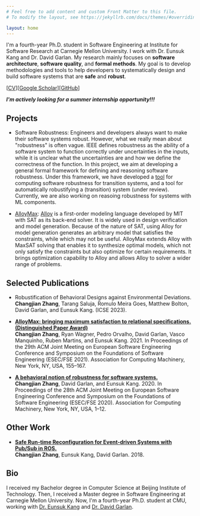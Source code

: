 ```yaml
---
# Feel free to add content and custom Front Matter to this file.
# To modify the layout, see https://jekyllrb.com/docs/themes/#overriding-theme-defaults

layout: home
---
```


I'm a fourth-year Ph.D. student in Software Engineering at Institute for Software Research at Carnegie Mellon University. I work with Dr. Eunsuk Kang and Dr. David Garlan. My research mainly focuses on **software architecture**, **software quality**, and **formal methods**. My goal is to develop methodologies and tools to help developers to systematically design and build software systems that are **safe** and **robust**.

[[CV](/statics/Changjian-Zhang-CV.pdf)][[Google Scholar](https://scholar.google.com/citations?hl=en&user=ZCz6P_QAAAAJ)][[GitHub](https://github.com/SteveZhangBit)]

***I'm actively looking for a summer internship opportunity!!!***

## Projects

- Software Robustness: Engineers and developers always want to make their software systems robust. However, what we really mean about "robustness" is often vague. IEEE defines robustness as the ability of a software system to function correctly under uncertainties in the inputs, while it is unclear what the uncertainties are and how we define the correctness of the function. In this project, we aim at developing a general formal framework for defining and reasoning software robustness. Under this framework, we have developed a [tool](https://doi.org/10.1145/3368089.3409753) for computing software robustness for transition systems, and a tool for automatically robustifying a (transition) system (under review). Currently, we are also working on reasoing robustness for systems with ML components.

- [AlloyMax](https://doi.org/10.1145/3468264.3468587): [Alloy](http://alloytools.org/) is a first-order modeling language developed by MIT with SAT as its back-end solver. It is widely used in design verification and model generation. Because of the nature of SAT, using Alloy for model generation generates an arbitrary model that satisfies the constraints, while which may not be useful. AlloyMax extends Alloy with MaxSAT solving that enables it to synthesize optimal models, which not only satisfy the constraints but also optimize for certain requirements. It brings optimization capability to Alloy and allows Alloy to solver a wider range of problems.

## Selected Publications

- Robustification of Behavioral Designs against Environmental Deviations. \
  **Changjian Zhang**, Tarang Saluja, Romulo Meira Goes, Matthew Bolton, David Garlan, and Eunsuk Kang. (ICSE 2023).

- [**AlloyMax: bringing maximum satisfaction to relational specifications. (Distinguished Paper Award)**](https://doi.org/10.1145/3468264.3468587) \
  **Changjian Zhang**, Ryan Wagner, Pedro Orvalho, David Garlan, Vasco Manquinho, Ruben Martins, and Eunsuk Kang. 2021. In Proceedings of the 29th ACM Joint Meeting on European Software Engineering Conference and Symposium on the Foundations of Software Engineering (ESEC/FSE 2021). Association for Computing Machinery, New York, NY, USA, 155–167.

- [**A behavioral notion of robustness for software systems.**](https://doi.org/10.1145/3368089.3409753) \
  **Changjian Zhang**, David Garlan, and Eunsuk Kang. 2020. In Proceedings of the 28th ACM Joint Meeting on European Software Engineering Conference and Symposium on the Foundations of Software Engineering (ESEC/FSE 2020). Association for Computing Machinery, New York, NY, USA, 1–12.

## Other Work

- [**Safe Run-time Reconfiguration for Event-driven Systems with Pub/Sub in ROS.**](http://acme.able.cs.cmu.edu/pubs/uploads/pdf/ROSReconfig-submitted.pdf) \
  **Changjian Zhang**, Eunsuk Kang, David Garlan. 2018.

## Bio

I received my Bachelor degree in Computer Science at Beijing Institute of Technology. Then, I received a Master degree in Software Engineering at Carnegie Mellon University. Now, I'm a fourth-year Ph.D. student at CMU, working with [Dr. Eunsuk Kang](https://eskang.github.io/) and [Dr. David Garlan](https://www.cs.cmu.edu/~garlan/).


